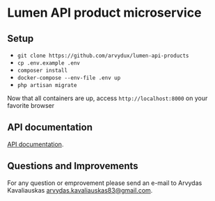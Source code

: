 # Lumen API product microservice

## Setup
- `git clone https://github.com/arvydux/lumen-api-products`
- `cp .env.example .env`
- `composer install`
- `docker-compose --env-file .env up`
- `php artisan migrate`

Now that all containers are up, access `http://localhost:8000` on your favorite browser

## API documentation

[API documentation](https://documenter.getpostman.com/view/12473634/2s9YXk2g7A).

## Questions and Improvements

For any question or emprovement please send an e-mail to Arvydas Kavaliauskas [arvydas.kavaliauskas83@gmail.com](mailto:arvydas.kavaliauskas83@gmail.com).
